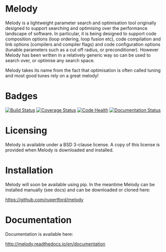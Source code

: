 # Melody

Melody is a lightweight parameter search and optimisation tool
originally designed to support searching and optimising over the
performance landscape of software. In particular, it is being designed
to support code composition options (loop ordering, loop fusion etc),
code compilation and link options (compilers and compiler flags) and
code configuration options (tunable parameters such as a cut off
radius, or preconditioner). However Melody has been written in a
relatively generic way so can be used to search over, or optimise any
search space.

Melody takes its name from the fact that optimisation is often called
tuning and most good tunes rely on a great melody!

# Badges

[![Build Status](https://travis-ci.org/rupertford/melody.svg?branch=master)](https://travis-ci.org/rupertford/melody)
[![Coverage Status](https://coveralls.io/repos/github/rupertford/melody/badge.svg?branch=master)](https://coveralls.io/github/rupertford/melody?branch=master)
[![Code Health](https://landscape.io/github/rupertford/melody/master/landscape.svg?style=flat)](https://landscape.io/github/rupertford/melody/master)
[![Documentation Status](https://readthedocs.org/projects/melody/badge/?version=latest)](http://melody.readthedocs.io/en/latest/?badge=documentation)

# Licensing

Melody is available under a BSD 3-clause license. A copy of this
license is provided when Melody is downloaded and installed.

# Installation

Melody will soon be available using pip. In the meantime Melody can be
installed manually (see docs) and can be downloaded or cloned here:

https://github.com/rupertford/melody

# Documentation

Documentation is available here:

http://melody.readthedocs.io/en/documentation
